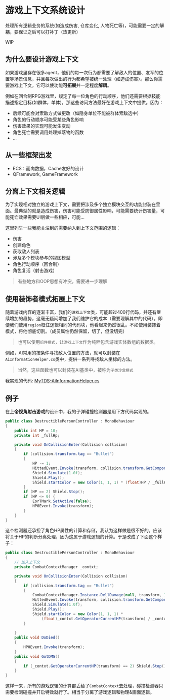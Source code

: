 # 游戏上下文系统设计

处理所有逻辑业务的系统(如造成伤害, 仓库变化, 人物死亡等)，可能需要一定的解耦，要保证之后可以打补丁（热更新）

WIP

## 为什么要设计游戏上下文

如果游戏里存在很多agent，他们的每一次行为都需要了解敌人的位置、友军的位置等场景信息，并且每次做出的行为都希望被统一处理（如造成伤害）。那么你需要游戏上下文，它可以使功能**可拓展**并一定程度**解耦**。

例如在回合制RPG游戏里，规定了每一位角色的行动顺序，他们还需要根据技能描述指定目标(如群体，单体)，那这些访问方法最好在游戏上下文中提供。因为：
- 后续可能会对索敌方式做更改（如隐身单位不能被群体索敌选中）
- 角色的行动顺序可能受某些角色影响
- 伤害效果的实现可能发生变动
- 角色死亡需要调用处理掉落物的函数
- ...

## 从一些框架出发
- ECS：面向数据，Cache友好的设计
- QFramework, GameFramework


## 分离上下文相关逻辑

为了实现相对独立的游戏上下文，需要把涉及多个独立模块交互的功能封装在里面。最典型的就是造成伤害，伤害可能受防御属性影响，可能需要统计伤害量，可能死亡效果需要UI层做一些相应，可能...

这里列举一些我能关注到的需要纳入到上下文范围的逻辑：
- 伤害
- 创建角色
- 获取敌人列表
- 涉及多个模块参与的视图模型
- 角色行动顺序（回合制）
- 角色复活（射击游戏）

>有些地方和OOP思想有冲突，需要进一步理解

## 使用装饰者模式拓展上下文

随着游戏内容的逐渐丰富，我们的`游戏上下文`类，可能超过400行代码，并还有继续增加的趋势，这毫无疑问增加了我们维护它的成本（需要理解其中的代码）。即便我们使用`region`框住逻辑相同的代码块，他看起来仍然很乱。不如使用装饰着模式，将他彻底切割。（成员属性仍然保留，切了，但没切完）
> 也可以使用`组件模式`，让`游戏上下文`作为纯粹包含游戏实体数组的数据类。

例如，AI常用的按条件寻找敌人位置的方法，就可以封装在`AiInformationHelper.cs`类中，提供一系列寻找敌人坐标的方法。
> 当然，这些函数也可以封装在AI基类中，被称为`子类沙盒模式`

我实现的代码: [MyTDS-AiInformationHelper.cs](https://github.com/Unarimit/my-topdown-shooting-game/blob/9981b70eb553e8c827eaab56de2667d0f3f07d3c/Assets/Scripts/CombatLogic/ContextExtends/AiInformationHelper.cs)

## 例子

在**上帝视角射击游戏**的设计中，我的子弹碰撞检测器是用下方代码实现的。

``` csharp
public class DestructiblePersonController : MonoBehaviour
{
    public int HP = 10;
    private int _fullHp;

    private void OnCollisionEnter(Collision collision)
    {
        if (collision.transform.tag == "Bullet")
        {
            HP -= 1;
            HittedEvent.Invoke(transform, collision.transform.GetComponent<BulletController>().InitiatePos);
            Shield.Simulate(1.0f);
            Shield.Play();
            Shield.startColor = new Color(1, 1, 1) * (float)HP / _fullHp;
        }
        if (HP == 2) Shield.Stop();
        if (HP <= 0) {
            EorTMark.SetActive(false);
            HP0Event.Invoke(transform);
        }
    }
}
```

这个检测器还承担了角色HP属性的计算和存储，我认为这样做是很不好的。应该将关于HP的判断分离处理，因为这属于游戏逻辑的计算。于是改成了下面这个样子：

``` csharp
public class DestructiblePersonController : MonoBehaviour
{
    // 加入上下文
    private CombatContextManager _contxt;

    private void OnCollisionEnter(Collision collision)
    {
        if (collision.transform.tag == "Bullet")
        {
            CombatContextManager.Instance.DellDamage(null, transform, 1);
            HittedEvent.Invoke(transform, collision.transform.GetComponent<BulletController>().InitiatePos);
            Shield.Simulate(1.0f);
            Shield.Play();
            Shield.startColor = new Color(1, 1, 1) * 
                (float)_contxt.GetOperatorCurrentHP(transform) / _contxt.GetOperatorMaxHP(transform);
        }
        
    }
    public void DoDied()
    {
        HP0Event.Invoke(transform);
    }
    public void GotDMG()
    {
        if (_contxt.GetOperatorCurrentHP(transform) == 2) Shield.Stop();
    }
}
```

这样一来，所有的游戏逻辑的计算都丢给了`CombatContext`去处理，碰撞检测器只需要检测碰撞并开启特效就行了。相当于分离了游戏逻辑和物理&画面逻辑。
